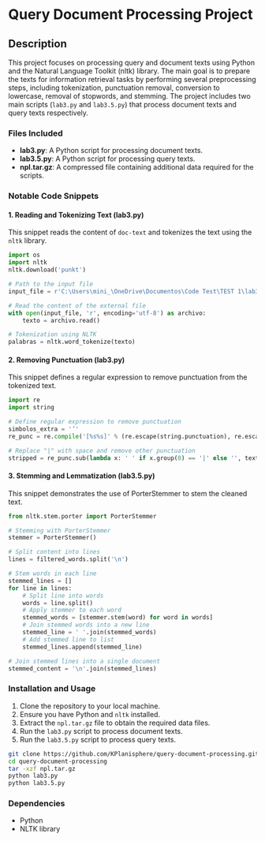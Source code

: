 # Query Document Processing Project

## Description
This project focuses on processing query and document texts using Python and the Natural Language Toolkit (nltk) library. The main goal is to prepare the texts for information retrieval tasks by performing several preprocessing steps, including tokenization, punctuation removal, conversion to lowercase, removal of stopwords, and stemming. The project includes two main scripts (`lab3.py` and `lab3.5.py`) that process document texts and query texts respectively.

### Files Included
- **lab3.py**: A Python script for processing document texts.
- **lab3.5.py**: A Python script for processing query texts.
- **npl.tar.gz**: A compressed file containing additional data required for the scripts.

### Notable Code Snippets

#### 1. Reading and Tokenizing Text (lab3.py)
This snippet reads the content of `doc-text` and tokenizes the text using the `nltk` library.

```python
import os
import nltk
nltk.download('punkt')

# Path to the input file
input_file = r'C:\Users\mini_\OneDrive\Documentos\Code Test\TEST 1\lab3\npl\doc-text'

# Read the content of the external file
with open(input_file, 'r', encoding='utf-8') as archivo:
    texto = archivo.read()

# Tokenization using NLTK
palabras = nltk.word_tokenize(texto)
```
#### 2. Removing Punctuation (lab3.py)

This snippet defines a regular expression to remove punctuation from the tokenized text.

```python
import re
import string

# Define regular expression to remove punctuation
simbolos_extra = '’'
re_punc = re.compile('[%s%s]' % (re.escape(string.punctuation), re.escape(simbolos_extra)))

# Replace "|" with space and remove other punctuation
stripped = re_punc.sub(lambda x: ' ' if x.group(0) == '|' else '', texto)
```

#### 3. Stemming and Lemmatization (lab3.5.py)

This snippet demonstrates the use of PorterStemmer to stem the cleaned text.

```python
from nltk.stem.porter import PorterStemmer

# Stemming with PorterStemmer
stemmer = PorterStemmer()

# Split content into lines
lines = filtered_words.split('\n')

# Stem words in each line
stemmed_lines = []
for line in lines:
    # Split line into words
    words = line.split()
    # Apply stemmer to each word
    stemmed_words = [stemmer.stem(word) for word in words]
    # Join stemmed words into a new line
    stemmed_line = ' '.join(stemmed_words)
    # Add stemmed line to list
    stemmed_lines.append(stemmed_line)

# Join stemmed lines into a single document
stemmed_content = '\n'.join(stemmed_lines)
```

### Installation and Usage

1.  Clone the repository to your local machine.
2.  Ensure you have Python and `nltk` installed.
3.  Extract the `npl.tar.gz` file to obtain the required data files.
4.  Run the `lab3.py` script to process document texts.
5.  Run the `lab3.5.py` script to process query texts.

```bash
git clone https://github.com/KPlanisphere/query-document-processing.git
cd query-document-processing
tar -xzf npl.tar.gz
python lab3.py
python lab3.5.py
```

### Dependencies

-   Python
-   NLTK library